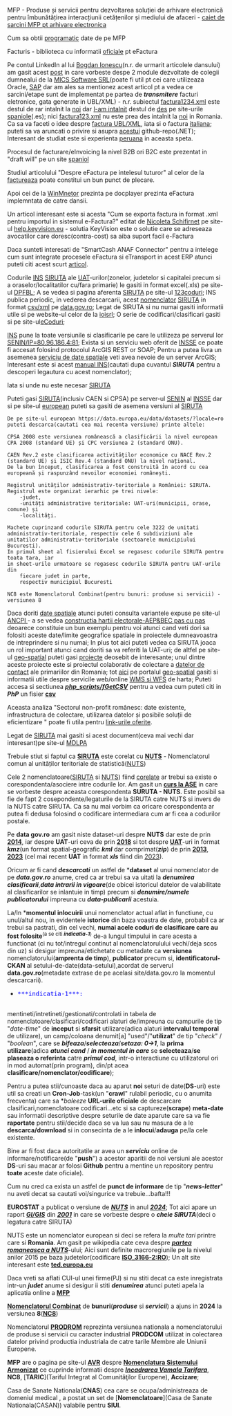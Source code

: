 MFP - Produse și servicii pentru dezvoltarea soluției de arhivare electronică pentru îmbunătățirea interacțiunii cetățenilor și mediului de afaceri - [caiet de sarcini MFP pt arhivare electronica](https://mfinante.gov.ro/documents/35673/5542684/csac676660_12012022.pdf)

Cum sa obtii [programatic](https://rstforums.com/forum/topic/94371-cum-s%C4%83-ob%C8%9Bii-programatic-date-de-pe-mfinante/) date de pe MFP

Facturis - biblioteca cu informatii [oficiale](https://facturis-online.ro/e-factura/biblioteca-cu-informatii-oficiale-despre-formatul-xml-pentru-e-factura.html) pt eFactura

Pe contul LinkedIn al lui [Bogdan Ionescu](https://www.google.com/search?sca_esv=600253289&rlz=1C1JJTC_enRO1087RO1087&sxsrf=ACQVn09Ri6SbJeUDbhufpGF64syYGF8FTA:1705858760352&q=factura1234.xml&tbm=isch&source=lnms&sa=X&ved=2ahUKEwiQ-8mLg--DAxVWSfEDHcFuApkQ0pQJegQIDhAB&biw=1850&bih=875&dpr=1#imgrc=g7GxgzHF8CPy1M)(n.r. de urmarit articolele dansului) am gasit acest [post](https://www.linkedin.com/posts/bogdan-ionescu-657a785b_einvoice-efactura-anaf-activity-7126192250811789313-mjKp/?originalSubdomain=ro) in care vorbeste despe 2 module dezvoltate de colegii dumnealui de la  [MICS Software SRL](https://www.mics.ro/mcs/software)(poate fi util pt cei care utilizeaza Oracle, [SAP](https://e-factura-sap.ro/) dar am ales sa mentionez acest articol pt a vedea ce sarcini/etape sunt de implementat pe partea de ***transmitere*** facturi eletronice, gata generate in UBL/XML) - n.r. subiectul [factura1234.xml](https://www.agenciatributaria.es/static_files/AEAT/Contenidos_Comunes/La_Agencia_Tributaria/Modelos_y_formularios/Suministro_inmediato_informacion/FicherosSuministros/V_1_1/SII_Descripcion_ServicioWeb_v1.1.pdf) este destul de rar intalnit la [noi](https://www.fiscalitatea.ro/e-factura-2024-ghid-complet-23143/) dar [l-am intalnit](https://ecosio.com/en/blog/e-invoices-in-spain-facturae-and-faceb2b/) destul de [des](https://www.hispamer.es/factura-electronica-en-formato-ubl/16918) pe site-urile [spaniole](https://learn.microsoft.com/es-es/dynamics365/fin-ops-core/dev-itpro/analytics/er-quick-start3-customize-report)(.es); nici [factura123.xml](https://www.tdec.ro/ghid#4) nu este prea des intalnit la [noi](https://docplayer.ro/139202398-Metode-api-integrare-fgo-v-2-8-cuprins-istoric-versiuni-2-introducere-2-apelare-4-nomenclatoare-4-factura-4-emitere-4-print-6-s.html) in Romania. Ca sa va faceti o idee despre [factura UBL/XML](https://fliphtml5.com/mnzz/lxmw/basic/51-100), iata si o factura [italiana](https://tecnologiaacien.blogspot.com/2014/10/como-hacer-una-factura-electronica-iii.html); puteti sa va aruncati o privire si asupra [acestui](https://github.com/thejhorse/SUNAT-UBL-2.1-XML-Firmador/releases) github-repo(.NET);
Interesant de studiat este si experienta [peruana](https://www.contadoresyempresas.com.pe/principales-aspectos-de-la-xml-en-la-facturacion-electronica/) in aceasta speta.

Procesul de facturare/eInvoicing la nivel B2B ori B2C este prezentat in "draft will" pe un site [spaniol](https://www.invopop.com/blog/spain-draft-royal-decree-b2b-e-invoicing)

Studiul articolului "Despre eFactura pe intelesul tuturor" al celor de la [factureaza](https://blog.factureaza.ro/e-factura-este/) poate constitui un bun punct de plecare.

Apoi cei de la [WinMnetor](https://github.com/thejhorse/SUNAT-UBL-2.1-XML-Firmador/releases) prezinta pe docplayer prezinta eFactura implemntata de catre dansii.

Un articol interesant este si acesta "Cum se exporta factura in format .xml pentru importul in sistemul e-Factura?" editat de [Nicoleta Schifirnet](http://help.keyvision.eu/en/articles/6349012-cum-se-exporta-factura-in-format-xml-pentru-importul-in-sistemul-e-factura) pe site-ul [help.keyvision.eu](http://help.keyvision.eu) - solutia KeyVision este o solutie care se adreseaza avocatilor care doresc(contra-cost) sa aiba suport facil e-Factura

Daca sunteti interesati de "SmartCash ANAF Connector" pentru a intelege cum sunt integrate procesele eFactura si eTransport in acest ERP atunci puteti citi acest scurt [articol](https://www.magister.ro/implementarea-efactura-si-etransport-din-smartcash-rms-schimba-regulile-jocului-pentru-comercianti/).

Codurile [INS](https://insse.ro/cms/files/siruta/Metodologie.doc) [SIRUTA](https://siruta.nxm.ro/) ale [UAT](https://ro.wikipedia.org/wiki/SIRUTA)-urilor(zonelor, judetelor si capitalei precum si a oraselor/localitatilor cu/fara primarie) le gasiti in format excel(.xls) pe site-ul [DPFBL](http://www.dpfbl.mdrap.ro/cod_siruta_uat-uri.html); A se vedea si pagina aferenta [SIRUTA](https://insse.ro/cms/files/legislatie/Initiative%20legislative/2022/PSNA_2022_13.12.2021.pdf) pe site-ul [123coduri](https://www.123coduri.ro/cauta-in-baza-de-date-coduri-siruta.php?vcodg1=7); INS publica periodic, in vederea descarcarii,  acest [nomenclator](https://data.gov.ro/dataset/siruta-an-2023/resource/a43597c1-6af9-4ca9-adb7-0b5c7873d8fa) [SIRUTA](https://data.gov.ro/dataset/siruta-an-2023) in format [csv/xml](https://data.gov.ro/dataset/siruta-an-2023) pe [data.gov.ro](https://data.gov.ro/organization/institutul-national-de-statistica); Legat de SIRUTA si nu numai gasiti informatii utile si pe website-ul celor de la [ioisrl](https://ioisrl.ro/);
O serie de codificari/clasificari gasiti si pe site-ul[eCoduri](https://www.ecoduri.com/coduri-siruta.php);

[INS](https://data.gov.ro/dataset/siruta/resource/ed3f9ec6-8c12-4ba6-8688-74cadc69f14b) pune la toate versiunile si clasificarile pe care le utilizeza pe serverul lor [SENIN/IP=80.96.186.4:81](http://80.96.186.4:81/senin/classifications.htm?selectedClassification=&action=&classificationName=SIRUTA); Exista si un serviciu web oferit de [INSSE](https://webgis.insse.ro/servicii/rest/services/Operational/Localitati/MapServer/0) ce poate fi accesat folosind protocolul ArcGIS REST or SOAP;
Pentru a putea livra un asemenea [serviciu de date spatiale](https://lege5.ro/gratuit/geztmojwg4zdc/normele-tehnice-pentru-realizarea-seturilor-de-date-spatiale-aferente-planurilor-de-amenajare-a-teritoriului-judetean-din-15052023) veti avea nevoie de un server ArcGIS; Interesant este si acest [manual INS](https://insse.ro/cms/files/site_podca/actualizari/manual_preview%208.pdf)(cautati dupa cuvantul ***SIRUTA*** pentru a descoperi legautura cu acest nomenclator); 

Iata si unde nu este necesar [SIRUTA](https://smartcash.community/cum-sa-ma-pregatesc-pentru-e-factura-si-e-transport/)

Puteti gasi [SIRUTA](http://80.96.186.4:81/senin/classifications.htm?selectedClassification=&action=&classificationName=SIRUTA)(inclusiv CAEN si CPSA) pe server-ul [SENIN](http://80.96.186.4:81/senin/classifications.htm?selectedClassification=CPSA2008&action=structure) al [INSSE](https://bucuresti.insse.ro/produse-si-servicii/nomenclatoare-statistice/) dar si pe site-ul [european](https://data.europa.eu/data/datasets/?locale=ro) puteti sa gasiti de asemena versiuni al [SIRUTA](https://data.europa.eu/data/datasets/9f38f6fe-66a0-4e93-ae24-4272b91c9849?locale=es)

    De pe site-ul european https://data.europa.eu/data/datasets/?locale=ro puteti descarca(cautati cea mai recenta versiune) printe altele:
    
    CPSA 2008 este versiunea românească a clasificării la nivel european CPA 2008 (standard UE) și CPC versiunea 2 (standard ONU).
    
    CAEN Rev.2 este clasificarea activităților economice cu NACE Rev.2 (standard UE) și ISIC Rev.4 (standard ONU) la nivel național. 
    De la bun început, clasificarea a fost construită în acord cu cea europeană și raspunzând nevoilor economiei românești.
    
    Registrul unităților administrativ-teritoriale a României: SIRUTA.
    Registrul este organizat ierarhic pe trei nivele: 
        -judet, 
        -unități administrative teritoriale: UAT-uri(municipii, orase, comune) și 
        -localități.
    
    Machete cuprinzand codurile SIRUTA pentru cele 3222 de unitati administrativ-teritoriale, respectiv cele 6 subdiviziuni ale unitatilor administrativ-teritoriale (sectoarele municipiului Bucuresti). 
    In primul sheet al fisierului Excel se regasesc codurile SIRUTA pentru toata tara, iar 
    in sheet-urile urmatoare se regasesc codurile SIRUTA pentru UAT-urile din 
        fiecare judet in parte, 
        respectiv municipiul Bucuresti

    NC8 este Nomenclatorul Combinat(pentru bunuri: produse si servicii) - versiunea 8

Daca doriti [date spatiale](https://geo-spatial.org/proiecte/alegeri2019/part5.html) atunci puteti consulta variantele expuse pe site-ul [ANCPI ](https://geo-spatial.org/vechi/download/romania-seturi-vectoriale) - a se vedea [constructia hartii electorale-AEP&BEC pas cu pas](https://geo-spatial.org/proiecte/alegeri2019/part2.html) deoarece constituie un bun exemplu pentru voi atunci cand veti dori sa folositi aceste date/limite geografice spatiale in proiectele dumneavoastra de intreprindere si nu numai; In plus tot aici puteti vedea ca SIRUTA joaca un rol important atunci cand doriti sa va referiti la UAT-uri; de altfel pe site-ul [geo-spatial](https://geo-spatial.org/) puteti gasi [proiecte](https://geo-spatial.org/#despre) deosebit de interesante; unul dintre aceste proiecte este si proiectul colaborativ de colectare a [datelor de contact](https://docs.google.com/spreadsheets/d/1w-LlAOq8awziuYhuVH8d9H08FcdYNENw37rJk2Tmx3Q/edit?pli=1#gid=53477816) ale primariilor din Romania; tot [aici](https://github.com/geospatialorg) pe portalul [geo-spatial](https://geo-spatial.org/) gasiti si informatii utile despre servicile web/online [WMS si WFS](https://geo-spatial.org/vechi/download/seturi-date-geospatiale-locale) de harta; Puteti accesa si sectiunea [***php_scripts/fGetCSV***](https://github.com/stefanache/MFP-ANAF-RO/tree/main/php_scripts/fGetCSV) pentru a vedea cum puteti citi in ***PhP*** un fisier [**csv**](https://stefanache.github.io/MFP-ANAF-RO/php_scripts/fGetCSV/date_de_contact_localitati.csv)

Aceasta analiza "Sectorul non-profit românesc: date existente, infrastructura de colectare, utilizarea datelor și posibile soluții de eficientizare " poate fi utila pentru [link-urile oferite](https://rafonline.org/wp-content/uploads/2023/01/Raport-infrastructuradate-sector-ONG_FDSC-2021-compressed.pdf).

Legat de [SIRUTA](https://insse.ro/cms/sites/default/files/field/publicatii/tendinte_sociale_2.pdf) mai gasiti si acest document(ceva mai vechi dar interesant)pe site-ul [MDLPA](https://www.mdlpa.ro/uploads/articole/attachments/64d0a28762583720581068.pdf)

Trebuie stiut si faptul ca [**SIRUTA**](https://www.savastan.ro/noutati.htm) este corelat cu [**NUTS**](https://www.europarl.europa.eu/factsheets/ro/sheet/99/nomenclatorul-comun-al-unitatilor-teritoriale-de-statistica-nuts-) - Nomenclatorul comun al unităților teritoriale de statistică([NUTS](https://data.europa.eu/data/datasets/?locale=ro&query=NUTS&page=1))

Cele 2 nomenclatoare([SIRUTA](https://insse.ro/cms/files/siruta/Metodologie.doc) si [NUTS](/https://www.mdlpa.ro/uploads/articole/attachments/64d0a28762583720581068.pdf)) fiind [corelate](https://www.europarl.europa.eu/factsheets/ro/sheet/99/nomenclatorul-comun-al-unitatilor-teritoriale-de-statistica-nuts-) ar trebui sa existe o corespondenta/asociere intre codurile lor. Am gasit un [**curs la ASE**](https://www.academia.edu/10165877/Demografie_Curs_9) in care se vorbeste despre aceasta corespondenta **SURUTA - NUTS**. Este posibil sa fie de fapt 2 cosepondente/legaturile de la SIRUTA catre NUTS si invers de la NUTS catre SIRUTA. Ca sa nu mai vorbim ca oricare corespondenta ar putea fi dedusa folosind o codificare intermediara cum ar fi cea a codurilor postale. 

Pe **data gov.ro** am gasit niste dataset-uri despre **NUTS** dar este de prin [**2014**](https://data.gov.ro/de/organization/69b42836-06e6-4977-82a9-46e8188b3807?tags=NUTS&page%253D1=&res_format=kmz&_tags_limit=0), iar despre **UAT**-uri ceva de prin [**2018**](https://data.gov.ro/dataset?tags=limite+unitati+administrative&res_format=xls) si tot despre [**UAT**](https://data.gov.ro/dataset?res_format=kmz&_res_format_limit=0)-uri in format ***kmz***(un format spatial-geografic ***kml*** dar comprimat(***zip***) de prin [**2013**](https://data.gov.ro/dataset/unitati-administrativ-teritoriale), [**2023**](https://data.gov.ro/dataset?res_format=kmz&_res_format_limit=0) (cel mai recent **UAT** in format ***xls*** fiind din [2023](https://data.gov.ro/dataset?tags=unitati+administrativ+teritoriale)). 

Oricum ar fi cand ***descarcati*** un astfel de ***dataset** al unui nomenclator de pe ***data.gov.ro*** anume, cred ca ar trebui sa va uitati la ***denumirea clasificarii***,***data intrarii in vigoare***(de obicei istoricul datelor de valabilitate al clasificarilor se inlantuie in timp) precum si ***denumire/numele publicatorului*** impreuna cu ***data-publicarii*** acestuia. 

La/In ***momentul inlocuirii** unui nomenclator actual aflat in functiune,   cu unul/altul nou, in evidentele **istorice** din baza voastra de date,  probabil ca ar trebui sa pastrati, din cel vechi, **numai acele coduri de clasificare care au fost folosite**<sup>(a se citi ***indicatia-1***)</sup> de-a lungul timpului in care acesta a functionat (ci nu tot/intregul continut al nomenclatorulului vechi/deja scos din uz) si desigur impreuna/etichetate cu metadate ca **versiunea** nomenclatorului(**amprenta de timp**), **publicator** precum si, **identificatorul-CKAN** al setului-de-date(data-setului),acordat de serverul **data.gov.ro**(metadate extrase de pe acelasi site/data.gov.ro la momentul descarcarii).

- <pre style="color:blue;margins=10px;">***indicatia-1***: 

mentineti/intretineti/gestionati/controlati in tabela de nomenclatoare/clasificari/codificari alaturi de/impreuna cu 
campurile de tip "*date-time*" de **inceput** si **sfarsit** utilizare(adica alaturi **intervalul temporal** de utilizare), 
un camp/coloana denumit[a] "used"/"**utilizat**" de tip "*check*" / "*boolean*", care se ***bifeaza***/***selecteaza***/***setaza: 0->1***, 
la **prima utilizare**(adica ***atunci cand*** / ***in momentul in care***  se  **selecteaza**/**se plaseaza o referinta**  catre ***primul cod***, intr-o interactiune cu 
utilizatorul ori in mod automat(prin program), din/pt acea **clasificare/nomenclator/codificare**);</pre>

Pentru a putea stii/cunoaste daca au aparut **noi** seturi de date(**DS**-uri) este util sa creati un **Cron-Job**-task(un "**crawl**" rulabil periodic, cu o anumita frecventa) care sa **baleeze* **URL-urile oficiale** de descarcare clasificari,nomenclatoare codificari...etc si sa captureze(**scrape**) **meta-date** sau informatii descriptive despre seturile de date aparute care sa va fie **raportate** pentru stii/decide daca se va lua sau nu masura de a le **descarca/download** si in consecinta de a le **inlocui**/**adauga** pe/la cele existente.

Bine ar fi fost daca autoritatile ar avea un ***serviciu*** online de informare/notificare(de "**push**") a acestor aparitii de noi versiuni ale acestor **DS**-uri sau macar ar folosi **Github** pentru a mentine un repository pentru **toate** aceste date oficiale). 

Cum nu cred ca exista un astfel de **punct de informare** de tip "***news-letter***" nu aveti decat sa cautati voi/singurice va trebuie...bafta!!!

**EUROSTAT** a publicat o versiune de [***NUTS***](https://en.wikipedia.org/wiki/Nomenclature_of_Territorial_Units_for_Statistics) in anul [***2024***](https://ec.europa.eu/eurostat/web/nuts/overview); Tot aici apare un raport [***GI/GIS***](https://ec.europa.eu/eurostat/web/main/search/-/search/estatsearchportlet_WAR_estatsearchportlet_INSTANCE_bHVzuvn1SZ8J?text=SIRUTA) din [***2001***](https://ec.europa.eu/eurostat/documents/3888793/5813309/KS-AN-01-019-EN.PDF.pdf/1af7d8e2-54a5-42c5-ba07-e7b2b323eecf?t=1414778786000) in care se vorbeste despre o ***cheie SIRUTA***(deci o legatura catre SIRUTA)

NUTS este un nomenclator european si deci se refera la *multe tari* printre care si **Romania**. Am gasit pe wikipedia cate ceva despre [***partea romaneasca a NUTS***](https://ro.wikipedia.org/wiki/Nomenclatura_unit%C4%83%C8%9Bilor_teritoriale_pentru_statistic%C4%83_din_Rom%C3%A2nia)-ului; Aici sunt definite macroregiunile pe la nivelul anilor 2015 pe baza judetelor(codificare [**ISO_3166-2:RO**](https://ro.wikipedia.org/wiki/ISO_3166-2:RO)); Un alt site interesant este [**ted.europa.eu**](https://ted.europa.eu/en/search/result?FT=Romania&search-scope=ACTIVE&scope=ACTIVE&onlyLatestVersions=false&sortColumn=publication-number&sortOrder=DESC&page=2&simpleSearchRef=true)

Daca vreti sa aflati CUI-ul unei firme(PJ) si nu stiti decat ca este inregistrata intr-un ***judet*** anume si desigur ii stiti ***denumirea*** atunci puteti apela la aplicatia online a [**MFP**](https://mfinante.gov.ro/info-pj-selectie-nume-si-judet)

[**Nomenclatorul Combinat**](https://data.europa.eu/data/datasets/?locale=ro&dataScope=countryData&country=countryData&query=NC8&page=1) de **bunuri**(***produse*** si ***servicii***) a ajuns in **2024** la versiunea **8**([**NC8**](https://nc8.nxm.ro/))

Nomenclatorul [**PRODROM**](https://prodrom.nxm.ro/) reprezinta versiunea nationala a nomenclatorului de produse si servicii cu caracter industrial **PRODCOM** utilizat in colectarea datelor privind productia industriala de catre tarile Membre ale Uniunii Europene.

**MFP** are o pagina pe site-ul [**AVR**](https://www.customs.ro/) despre [**Nomenclatura Sistemului Armonizat**](https://www.customs.ro/agenti-economici/incadrare-tarifara) ce cuprinde informatii despre [***Incadrarea Vamala Tarifara***](https://www.customs.ro/agenti-economici/incadrare-tarifara), **NC8**, [**TARIC**](Tariful Integrat al Comunităţilor Europene), **Accizare**;

Casa de Sanate Nationala(**CNAS**) cea care se ocupa/administreaza de domeniul medical , a postat un set de [**Nomenclatoare**](Casa de Sanate Nationala(CASAN)) valabile pentru **SIUI**.



 
